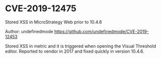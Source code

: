 # CVE-2019-12475
Stored XSS in MicroStrategy Web prior to 10.4.6

Author: undefinedmode https://github.com/undefinedmode/CVE-2019-12453

Stored XSS in metric and it is triggered when opening the Visual Threshold editor. Reported to vendor in 2017 and fixed quickly in version 10.4.6.

